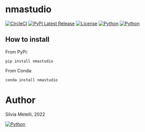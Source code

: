 # nmastudio

[![CircleCI](https://circleci.com/gh/silviametelli/nmastudio.svg?style=svg&circle-token=562c10211cff35b9101f70a169544d5c4c745168)](https://app.circleci.com/pipelines/github/silviametelli/nmastudio)
[![PyPI Latest Release](https://img.shields.io/pypi/v/CryptPandas.svg)](https://pypi.org/project/CryptPandas/)
[![License](https://img.shields.io/pypi/l/CryptPandas.svg)](https://github.com/silviametelli/nmastudio/blob/main/LICENSE)
[![Python](https://img.shields.io/static/v1?label=made%20with&message=Python&color=blue&style=for-the-badge&logo=Python&logoColor=white)](#)
[![Python](https://img.shields.io/badge/Maturity%20Level-Under%20Development-orange)](#)

## How to install

From PyPi:

`pip install nmastudio`

From Conda:

`conda install nmastudio`

# Author

Silvia Metelli, 2022

[![Python](https://img.shields.io/static/v1?label=made%20with&message=Python&color=blue&style=for-the-badge&logo=Python&logoColor=white)](#)





